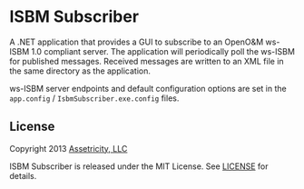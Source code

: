 # ISBM Subscriber

A .NET application that provides a GUI to subscribe to an OpenO&M ws-ISBM 1.0 compliant server. The application will periodically poll the ws-ISBM for published messages. Received messages are written to an XML file in the same directory as the application.

ws-ISBM server endpoints and default configuration options are set in the `app.config` / `IsbmSubscriber.exe.config` files.

## License

Copyright 2013 [Assetricity, LLC](http://assetricity.com)

ISBM Subscriber is released under the MIT License. See [LICENSE](https://github.com/assetricity/IsbmSubscriber/blob/master/LICENSE) for details.

